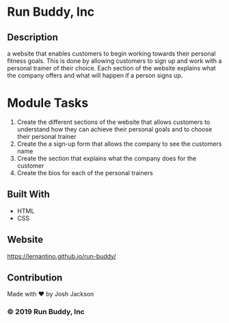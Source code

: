 # Run Buddy, Inc

## Description
a website that enables customers to begin working towards their personal fitness goals. This is done by allowing customers to sign up and work with a
personal trainer of their choice. Each section of the website explains what the company offers and what will happen if a person signs up.

# Module Tasks
1. Create the different sections of the website that allows customers to understand how they can achieve their personal goals and to choose their personal trainer
2. Create the a sign-up form that allows the company to see the customers name
3. Create the section that explains what the company does for the customer
4. Create the bios for each of the personal trainers

## Built With
* HTML
* CSS

## Website
https://lernantino.github.io/run-buddy/

## Contribution
Made with ❤️ by Josh Jackson

### © 2019 Run Buddy, Inc
